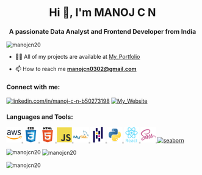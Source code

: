 <h1 align="center">Hi 👋, I'm MANOJ C N</h1>
<h3 align="center">A passionate Data Analyst and Frontend Developer from India</h3>

<p align="left"> <img src="https://komarev.com/ghpvc/?username=manojcn20&label=Profile%20views&color=0e75b6&style=flat" alt="manojcn20" /> </p>

- 👨‍💻 All of my projects are available at [My_Portfolio](https://manojcn-portfolio.netlify.app/)

- 📫 How to reach me **manojcn0302@gmail.com**

<h3 align="left">Connect with me:</h3>
<p align="left">
<a href="https://linkedin.com/in/linkedin.com/in/manoj-c-n-b50273198" target="blank"><img align="center" src="https://raw.githubusercontent.com/rahuldkjain/github-profile-readme-generator/master/src/images/icons/Social/linked-in-alt.svg" alt="linkedin.com/in/manoj-c-n-b50273198" height="30" width="40" /></a>
<a href="https://manojcn-portfolio.netlify.app/" target="blank"><img align="center" src="![image](https://github.com/user-attachments/assets/e53c1e92-fe61-4236-afe7-dff93ade7a14)
" alt="My_Website" height="30" width="40" /></a>
</p>

<h3 align="left">Languages and Tools:</h3>
<p align="left"> <a href="https://aws.amazon.com" target="_blank" rel="noreferrer"> <img src="https://raw.githubusercontent.com/devicons/devicon/master/icons/amazonwebservices/amazonwebservices-original-wordmark.svg" alt="aws" width="40" height="40"/> </a> <a href="https://www.w3schools.com/css/" target="_blank" rel="noreferrer"> <img src="https://raw.githubusercontent.com/devicons/devicon/master/icons/css3/css3-original-wordmark.svg" alt="css3" width="40" height="40"/> </a> <a href="https://www.w3.org/html/" target="_blank" rel="noreferrer"> <img src="https://raw.githubusercontent.com/devicons/devicon/master/icons/html5/html5-original-wordmark.svg" alt="html5" width="40" height="40"/> </a> <a href="https://developer.mozilla.org/en-US/docs/Web/JavaScript" target="_blank" rel="noreferrer"> <img src="https://raw.githubusercontent.com/devicons/devicon/master/icons/javascript/javascript-original.svg" alt="javascript" width="40" height="40"/> </a> <a href="https://www.mysql.com/" target="_blank" rel="noreferrer"> <img src="https://raw.githubusercontent.com/devicons/devicon/master/icons/mysql/mysql-original-wordmark.svg" alt="mysql" width="40" height="40"/> </a> <a href="https://pandas.pydata.org/" target="_blank" rel="noreferrer"> <img src="https://raw.githubusercontent.com/devicons/devicon/2ae2a900d2f041da66e950e4d48052658d850630/icons/pandas/pandas-original.svg" alt="pandas" width="40" height="40"/> </a> <a href="https://www.python.org" target="_blank" rel="noreferrer"> <img src="https://raw.githubusercontent.com/devicons/devicon/master/icons/python/python-original.svg" alt="python" width="40" height="40"/> </a> <a href="https://reactjs.org/" target="_blank" rel="noreferrer"> <img src="https://raw.githubusercontent.com/devicons/devicon/master/icons/react/react-original-wordmark.svg" alt="react" width="40" height="40"/> </a> <a href="https://sass-lang.com" target="_blank" rel="noreferrer"> <img src="https://raw.githubusercontent.com/devicons/devicon/master/icons/sass/sass-original.svg" alt="sass" width="40" height="40"/> </a> <a href="https://seaborn.pydata.org/" target="_blank" rel="noreferrer"> <img src="https://seaborn.pydata.org/_images/logo-mark-lightbg.svg" alt="seaborn" width="40" height="40"/> </a> </p>

<p><img align="left" src="https://github-readme-stats.vercel.app/api/top-langs?username=manojcn20&show_icons=true&locale=en&layout=compact" alt="manojcn20" /></p>

<p>&nbsp;<img align="center" src="https://github-readme-stats.vercel.app/api?username=manojcn20&show_icons=true&locale=en" alt="manojcn20" /></p>

<p><img align="center" src="https://github-readme-streak-stats.herokuapp.com/?user=manojcn20&" alt="manojcn20" /></p>
